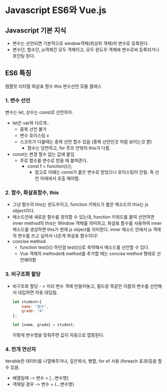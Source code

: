 # Javascript ES6와 Vue.js

## Javascript 기본 지식
- 변수는 선언되면 기본적으로 window객체(최상위 객체)의 변수로 등록된다.
- 변수던, 함수던, js객체건 모두 객체이고, 모두 윈도우 객체에 변수로써 등록되거나 포인팅 된다.


## ES6 특징

템플릿 리터럴
화살표 함수
this
변수선언
모듈
클래스

### 1. 변수 선언
변수는 let, 상수는 const로 선언하자.
- let은 var와 다르게..
  - 중복 선언 불가
  - 변수 호이스팅 x
  - 스코프가 다를때는 중복 선언 할수 있음 (중복 선언인것 처럼 보이는것 뿐)
    - 함수는 당연하고, for 루프 안밖의 this가 다름. 
- const는 변경 할수 없는 값에 붙임
  - 주로 함수를 변수로 받을 때 붙여준다.
    - const f = function(){};
      - 참고로 이떄는 const가 붙은 변수로 받았으니 호이스팅이 안됨. 즉 선언 아래에서 호출 해야함.


### 2. 함수, 화살표함수, this
- 그냥 함수의 this는 윈도우이고, function 키워드가 붙은 메소드의 this는 js object이다.
- 메소드안에 새로운 함수를 정의할 수 있는데, function 키워드를 붙여 선언하면 inner method의 this는 Window 객체를 의미하고, 화살표 함수를 사용하여 inner 메소드를 생성하면 this가 현재 js object를 의미한다. inner 메소드 안에서 js 객체의 변수를 쓰고 싶어서 나온게 화살표 함수이다!
- concise method
  - function test(){} 하던걸 test(){}로 축약해서 메소드를 선언할 수 있다.
  - Vue 객체의 methods에 method를 추가할 때는 concise method 형태로 선언해야함

### 3. 비구조화 할당
- 비구조화 할당 - > 미리 변수 객체 만들어놓고, 필드랑 똑같은 이름의 변수를 선언해서 대입하면 자동 대입됨.

    ```javascript
    let student={
        name: "철수",
        grade: "A"
    };

    let {name, grade} = student;

    ```
    이렇게 변수명을 맞춰주면 값이 자동으로 맵핑된다.


### 4. 전개 연산자
iterable한 데이터를 나열해주거나, 깊은복사, 병합, for of 사용 (foreach 효과)등을 할 수 있음.
- 배열일때 -> 변수 = [...변수명]   
- 객체일 경우 -> 변수 = {...변수명}